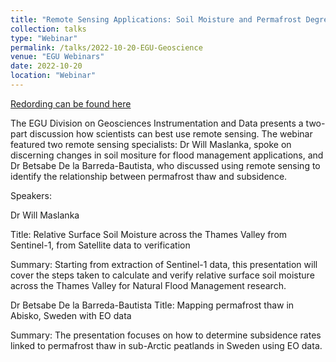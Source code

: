 ```yaml
---
title: "Remote Sensing Applications: Soil Moisture and Permafrost Degredation"
collection: talks
type: "Webinar"
permalink: /talks/2022-10-20-EGU-Geoscience
venue: "EGU Webinars"
date: 2022-10-20
location: "Webinar"
---
```


[Redording can be found here](https://www.youtube.com/watch?v=fDvDr3rgFww)

The EGU Division on Geosciences Instrumentation and Data presents a two-part discussion how scientists can best use remote sensing. The webinar featured two remote sensing specialists: Dr Will Maslanka,  spoke on discerning changes in soil mositure for flood management applications, and Dr Betsabe De la Barreda-Bautista, who discussed using remote sensing to identify the relationship between permafrost thaw and subsidence.

Speakers:

Dr Will Maslanka

Title: Relative Surface Soil Moisture across the Thames Valley from Sentinel-1, from Satellite data to verification

Summary: Starting from extraction of Sentinel-1 data, this presentation will cover the steps taken to calculate and verify relative surface soil moisture across the Thames Valley for Natural Flood Management research.

Dr Betsabe De la Barreda-Bautista
Title: Mapping permafrost thaw in Abisko, Sweden with EO data

Summary: The presentation focuses on how to determine subsidence rates linked to permafrost thaw in sub-Arctic peatlands in Sweden using EO data.
